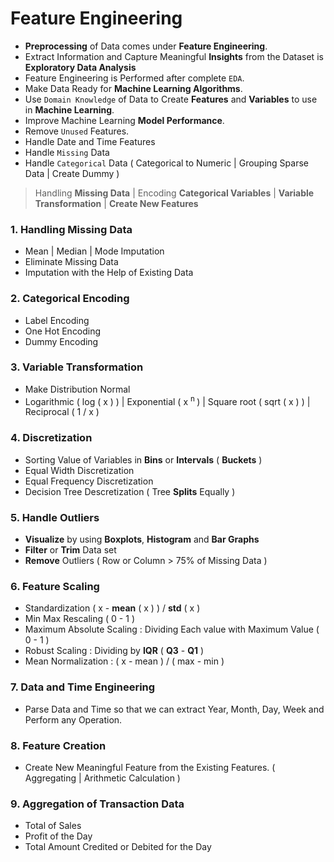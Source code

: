 # Feature Engineering

- **Preprocessing** of Data comes under **Feature Engineering**.
- Extract Information and Capture Meaningful **Insights** from the Dataset is **Exploratory Data Analysis**
- Feature Engineering is Performed after complete `EDA`.
- Make Data Ready for **Machine Learning Algorithms**.
- Use `Domain Knowledge` of Data to Create **Features** and **Variables** to use in **Machine Learning**.
- Improve Machine Learning **Model Performance**.
- Remove `Unused` Features.
- Handle Date and Time Features
- Handle `Missing` Data   
- Handle `Categorical` Data ( Categorical to Numeric | Grouping Sparse Data | Create Dummy )

> Handling **Missing Data** | Encoding **Categorical Variables** | **Variable Transformation** | **Create New Features**

### 1. Handling Missing Data
- Mean | Median | Mode Imputation
- Eliminate Missing Data
- Imputation with the Help of Existing Data

### 2. Categorical Encoding
- Label Encoding
- One Hot Encoding 
- Dummy Encoding

### 3. Variable Transformation
- Make Distribution Normal
- Logarithmic ( log ( x ) ) | Exponential ( x <sup> n </sup> ) | Square root ( sqrt ( x ) ) | Reciprocal ( 1 / x )

### 4. Discretization
- Sorting Value of Variables in **Bins** or **Intervals** ( **Buckets** )
- Equal Width Discretization
- Equal Frequency Discretization
- Decision Tree Descretization ( Tree **Splits** Equally )

### 5. Handle Outliers
- **Visualize** by using **Boxplots**, **Histogram** and **Bar Graphs**
- **Filter** or **Trim** Data set 
- **Remove** Outliers ( Row or Column > 75% of Missing Data ) 

### 6. Feature Scaling
- Standardization  ( x - **mean** ( x ) ) / **std** ( x ) 
- Min Max Rescaling ( 0 - 1 )
- Maximum Absolute Scaling : Dividing Each value with Maximum Value ( 0 - 1 )
- Robust Scaling : Dividing by **IQR** ( **Q3** - **Q1** )
- Mean Normalization : ( x - mean ) / ( max - min )

### 7. Data and Time Engineering 
- Parse Data and Time so that we can extract Year, Month, Day, Week and Perform any Operation. 

### 8. Feature Creation
- Create New Meaningful Feature from the Existing Features. ( Aggregating | Arithmetic Calculation )

### 9. Aggregation of Transaction Data
- Total of Sales 
- Profit of the Day 
- Total Amount Credited or Debited for the Day 
